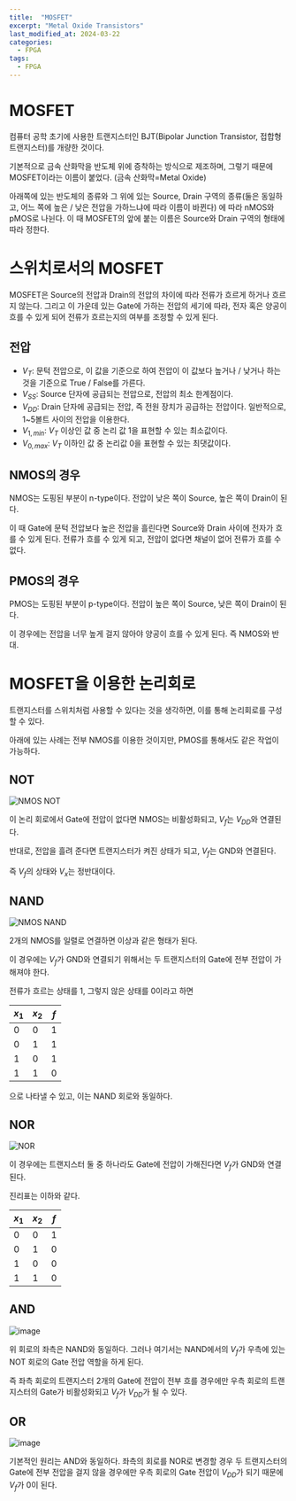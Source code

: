 ```yaml
---
title:  "MOSFET"
excerpt: "Metal Oxide Transistors"
last_modified_at: 2024-03-22
categories:
  - FPGA
tags:
  - FPGA
---
```

# MOSFET
컴퓨터 공학 초기에 사용한 트랜지스터인 BJT(Bipolar Junction Transistor, 접합형 트랜지스터)를 개량한 것이다.

기본적으로 금속 산화막을 반도체 위에 증착하는 방식으로 제조하며, 그렇기 때문에 MOSFET이라는 이름이 붙었다. (금속 산화막=Metal Oxide)

아래쪽에 있는 반도체의 종류와 그 위에 있는 Source, Drain 구역의 종류(둘은 동일하고, 어느 쪽에 높은 / 낮은 전압을 가하느냐에 따라 이름이 바뀐다) 에 따라 nMOS와 pMOS로 나뉜다. 이 때 MOSFET의 앞에 붙는 이름은 Source와 Drain 구역의 형태에 따라 정한다.

# 스위치로서의 MOSFET
MOSFET은 Source의 전압과 Drain의 전압의 차이에 따라 전류가 흐르게 하거나 흐르지 않는다. 그리고 이 가운데 있는 Gate에 가하는 전압의 세기에 따라, 전자 혹은 양공이 흐를 수 있게 되어 전류가 흐르는지의 여부를 조정할 수 있게 된다.

## 전압
 * $V_T$: 문턱 전압으로, 이 값을 기준으로 하여 전압이 이 값보다 높거나 / 낮거나 하는 것을 기준으로 True / False를 가른다.
 * $V_{SS}$: Source 단자에 공급되는 전압으로, 전압의 최소 한계점이다. 
 * $V_{DD}$: Drain 단자에 공급되는 전압, 즉 전원 장치가 공급하는 전압이다. 일반적으로, 1~5볼트 사이의 전압을 이용한다.
 * $V_{1, min}$: $V_T$ 이상인 값 중 논리 값 1을 표현할 수 있는 최소값이다.
 * $V_{0, max}$: $V_T$ 이하인 값 중 논리값 0을 표현할 수 있는 최댓값이다.

## NMOS의 경우
NMOS는 도핑된 부분이 n-type이다. 전압이 
낮은 쪽이 Source, 높은 쪽이 Drain이 된다.

이 때 Gate에 문턱 전압보다 높은 전압을 흘린다면 Source와 Drain 사이에 전자가 흐를 수 있게 된다. 전류가 흐를 수 있게 되고, 전압이 없다면 채널이 없어 전류가 흐를 수 없다.

## PMOS의 경우
PMOS는 도핑된 부분이 p-type이다. 전압이 
높은 쪽이 Source, 낮은 쪽이 Drain이 된다.

이 경우에는 전압을 너무 높게 걸지 않아야 양공이 흐를 수 있게 된다. 즉 NMOS와 반대.

# MOSFET을 이용한 논리회로
트랜지스터를 스위치처럼 사용할 수 있다는 것을 생각하면, 이를 통해 논리회로를 구성할 수 있다.

아래에 있는 사례는 전부 NMOS를 이용한 것이지만, PMOS를 통해서도 같은 작업이 가능하다.
## NOT
![NMOS NOT](https://github.com/magatonman/magatonman.github.io/assets/47918242/cadcfed3-2203-4f90-9964-9c736bd41195)

이 논리 회로에서 Gate에 전압이 없다면 NMOS는 비활성화되고, $V_f$는 $V_{DD}$와 연결된다.

반대로, 전압을 흘려 준다면 트랜지스터가 켜진 상태가 되고, $V_f$는 GND와 연결된다.

즉 $V_f$의 상태와 $V_x$는 정반대이다.
## NAND
![NMOS NAND](https://github.com/magatonman/magatonman.github.io/assets/47918242/e6d1ec34-29ae-44d8-9b52-badd4357232a)

2개의 NMOS를 일렬로 연결하면 이상과 같은 형태가 된다.

이 경우에는 $V_f$가 GND와 연결되기 위해서는 두 트랜지스터의 Gate에 전부 전압이 가해져야 한다.

전류가 흐르는 상태를 1, 그렇지 않은 상태를 0이라고 하면

|$x_1$|$x_2$|$f$|
|---|---|---|
|0|0|1|
|0|1|1|
|1|0|1|
|1|1|0|

으로 나타낼 수 있고, 이는 NAND 회로와 동일하다.
## NOR
![NOR](https://github.com/magatonman/magatonman.github.io/assets/47918242/d29d56d0-3489-4d8a-92a8-9ca9813f67ca)

이 경우에는 트랜지스터 둘 중 하나라도 Gate에 전압이 가해진다면 $V_f$가 GND와 연결된다.

진리표는 이하와 같다.

|$x_1$|$x_2$|$f$|
|---|---|---|
|0|0|1|
|0|1|0|
|1|0|0|
|1|1|0|
## AND
![image](https://github.com/magatonman/magatonman.github.io/assets/47918242/61a90f5c-f017-435c-b7a2-7793b58e2ab9)

위 회로의 좌측은 NAND와 동일하다. 그러나 여기서는 NAND에서의 $V_f$가 우측에 있는 NOT 회로의 Gate 전압 역할을 하게 된다.

즉 좌측 회로의 트랜지스터 2개의 Gate에 전압이 전부 흐를 경우에만 우측 회로의 트랜지스터의 Gate가 비활성화되고 $V_f$가 $V_{DD}$가 될 수 있다.
## OR
![image](https://github.com/magatonman/magatonman.github.io/assets/47918242/9d7431b8-68ca-4787-b7c6-ec5c0962a7da)

기본적인 원리는 AND와 동일하다. 좌측의 회로를 NOR로 변경할 경우 두 트랜지스터의 Gate에 전부 전압을 걸지 않을 경우에만 우측 회로의 Gate 전압이 $V_{DD}$가 되기 때문에 $V_f$가 0이 된다.